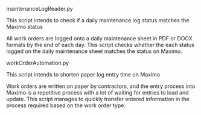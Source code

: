 maintenanceLogReader.py

This script intends to check if a daily maintenance log status matches the Maximo status

All work orders are logged onto a daily maintenance sheet in PDF or DOCX formats by the end of each day.
This script checks whether the each status logged on the daily maintenance sheet matches the status on Maximo.



workOrderAutomation.py

This script intends to shorten paper log entry time on Maximo

Work orders are written on paper by contractors, and the entry process into Maximo is a repetitive process with a lot of waiting for entries to load and update. 
This script manages to quickly transfer entered information in the process required based on the work order type.